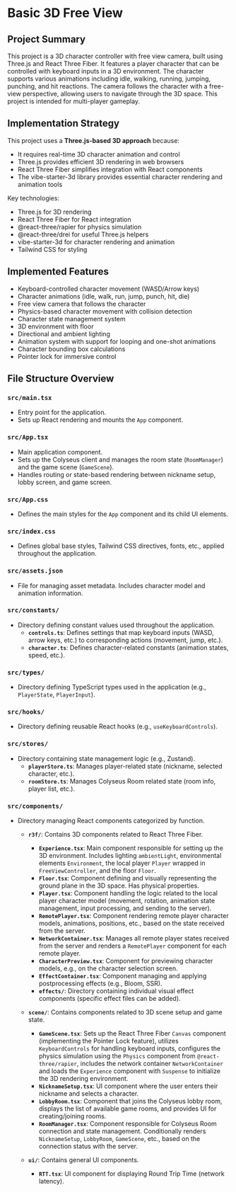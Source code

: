 # Basic 3D Free View

## Project Summary

This project is a 3D character controller with free view camera, built using Three.js and React Three Fiber. It features a player character that can be controlled with keyboard inputs in a 3D environment. The character supports various animations including idle, walking, running, jumping, punching, and hit reactions. The camera follows the character with a free-view perspective, allowing users to navigate through the 3D space. This project is intended for multi-player gameplay.

## Implementation Strategy

This project uses a **Three.js-based 3D approach** because:

- It requires real-time 3D character animation and control
- Three.js provides efficient 3D rendering in web browsers
- React Three Fiber simplifies integration with React components
- The vibe-starter-3d library provides essential character rendering and animation tools

Key technologies:

- Three.js for 3D rendering
- React Three Fiber for React integration
- @react-three/rapier for physics simulation
- @react-three/drei for useful Three.js helpers
- vibe-starter-3d for character rendering and animation
- Tailwind CSS for styling

## Implemented Features

- Keyboard-controlled character movement (WASD/Arrow keys)
- Character animations (idle, walk, run, jump, punch, hit, die)
- Free view camera that follows the character
- Physics-based character movement with collision detection
- Character state management system
- 3D environment with floor
- Directional and ambient lighting
- Animation system with support for looping and one-shot animations
- Character bounding box calculations
- Pointer lock for immersive control

## File Structure Overview

### `src/main.tsx`

- Entry point for the application.
- Sets up React rendering and mounts the `App` component.

### `src/App.tsx`

- Main application component.
- Sets up the Colyseus client and manages the room state (`RoomManager`) and the game scene (`GameScene`).
- Handles routing or state-based rendering between nickname setup, lobby screen, and game screen.

### `src/App.css`

- Defines the main styles for the `App` component and its child UI elements.

### `src/index.css`

- Defines global base styles, Tailwind CSS directives, fonts, etc., applied throughout the application.

### `src/assets.json`

- File for managing asset metadata. Includes character model and animation information.

### `src/constants/`

- Directory defining constant values used throughout the application.
  - **`controls.ts`**: Defines settings that map keyboard inputs (WASD, arrow keys, etc.) to corresponding actions (movement, jump, etc.).
  - **`character.ts`**: Defines character-related constants (animation states, speed, etc.).

### `src/types/`

- Directory defining TypeScript types used in the application (e.g., `PlayerState`, `PlayerInput`).

### `src/hooks/`

- Directory defining reusable React hooks (e.g., `useKeyboardControls`).

### `src/stores/`

- Directory containing state management logic (e.g., Zustand).
  - **`playerStore.ts`**: Manages player-related state (nickname, selected character, etc.).
  - **`roomStore.ts`**: Manages Colyseus Room related state (room info, player list, etc.).

### `src/components/`

- Directory managing React components categorized by function.

  - **`r3f/`**: Contains 3D components related to React Three Fiber.

    - **`Experience.tsx`**: Main component responsible for setting up the 3D environment. Includes lighting `ambientLight`, environmental elements `Environment`, the local player `Player` wrapped in `FreeViewController`, and the floor `Floor`.
    - **`Floor.tsx`**: Component defining and visually representing the ground plane in the 3D space. Has physical properties.
    - **`Player.tsx`**: Component handling the logic related to the local player character model (movement, rotation, animation state management, input processing, and sending to the server).
    - **`RemotePlayer.tsx`**: Component rendering remote player character models, animations, positions, etc., based on the state received from the server.
    - **`NetworkContainer.tsx`**: Manages all remote player states received from the server and renders a `RemotePlayer` component for each remote player.
    - **`CharacterPreview.tsx`**: Component for previewing character models, e.g., on the character selection screen.
    - **`EffectContainer.tsx`**: Component managing and applying postprocessing effects (e.g., Bloom, SSR).
    - **`effects/`**: Directory containing individual visual effect components (specific effect files can be added).

  - **`scene/`**: Contains components related to 3D scene setup and game state.

    - **`GameScene.tsx`**: Sets up the React Three Fiber `Canvas` component (implementing the Pointer Lock feature), utilizes `KeyboardControls` for handling keyboard inputs, configures the physics simulation using the `Physics` component from `@react-three/rapier`, includes the network container `NetworkContainer` and loads the `Experience` component with `Suspense` to initialize the 3D rendering environment.
    - **`NicknameSetup.tsx`**: UI component where the user enters their nickname and selects a character.
    - **`LobbyRoom.tsx`**: Component that joins the Colyseus lobby room, displays the list of available game rooms, and provides UI for creating/joining rooms.
    - **`RoomManager.tsx`**: Component responsible for Colyseus Room connection and state management. Conditionally renders `NicknameSetup`, `LobbyRoom`, `GameScene`, etc., based on the connection status with the server.

  - **`ui/`**: Contains general UI components.
    - **`RTT.tsx`**: UI component for displaying Round Trip Time (network latency).
